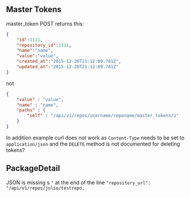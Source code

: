 ## Master Tokens

master_token POST returns this:

```json
{
	"id":1111,
	"repository_id":1111,
	"name":"name",
	"value":"value",
	"created_at":"2015-12-20T21:12:09.781Z",
	"updated_at":"2015-12-20T21:12:09.781Z"
}
```

not 

```json
{
    "value" : "value",
    "name" : "name",
    "paths" : {
        "self" : "/api/v1/repos/username/reponame/master_tokens/1"
    }
}
```

In addition example curl does not work as `Content-Type` needs to be set to `application/json` and the `DELETE` method is not documented for deleting tokens?

## PackageDetail

JSON is missing s `"` at the end of the line `"repository_url": "/api/v1/repos/julio/testrepo,`

